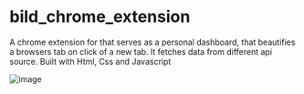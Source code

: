 # bild_chrome_extension

A chrome extension for that serves as a personal dashboard, that beautifies a browsers tab on click of a new tab. It fetches data from different api source. Built with Html, Css and Javascript

![image](https://user-images.githubusercontent.com/25077504/194774086-3d1a1dd8-ca80-4b0b-9c9b-a189ca360306.png)

